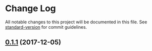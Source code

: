 # Change Log

All notable changes to this project will be documented in this file. See [standard-version](https://github.com/conventional-changelog/standard-version) for commit guidelines.

<a name="0.1.1"></a>
## [0.1.1](https://github.com/forsigner/parse-docs/compare/v0.1.0...v0.1.1) (2017-12-05)
